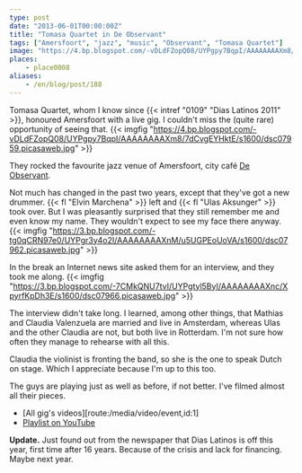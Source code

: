 ```yaml
---
type: post
date: "2013-06-01T00:00:00Z"
title: "Tomasa Quartet in De Observant"
tags: ["Amersfoort", "jazz", "music", "Observant", "Tomasa Quartet"]
image: "https://4.bp.blogspot.com/-vDLdFZopQ08/UYPgpy7BqpI/AAAAAAAAXm8/7dCvgEYHktE/s1600/dsc07959.picasaweb.jpg"
places:
    - place0008
aliases:
    - /en/blog/post/188
---
```


Tomasa Quartet, whom I know since {{< intref "0109" "Dias Latinos 2011" >}}, honoured Amersfoort with a live gig. I couldn't miss the (quite rare) opportunity of seeing that.
{{< imgfig "https://4.bp.blogspot.com/-vDLdFZopQ08/UYPgpy7BqpI/AAAAAAAAXm8/7dCvgEYHktE/s1600/dsc07959.picasaweb.jpg" >}}

<!--more-->

They rocked the favourite jazz venue of Amersfoort, city café [De Observant](http://www.observant.nl/).

Not much has changed in the past two years, except that they've got a new drummer. {{< fl "Elvin Marchena" >}} left and {{< fl "Ulas﻿ Aksunger" >}} took over. But I was pleasantly surprised that they still remember me and even know my name. They wouldn't expect to see my face there anyway.
{{< imgfig "https://3.bp.blogspot.com/-tg0qCRN97e0/UYPgr3y4o2I/AAAAAAAAXnM/u5UGPEoUoVA/s1600/dsc07962.picasaweb.jpg" >}}

In the break an Internet news site asked them for an interview, and they took me along.
{{< imgfig "https://3.bp.blogspot.com/-7CMkQNU7tvI/UYPgtyl5ByI/AAAAAAAAXnc/XpyrfKpDh3E/s1600/dsc07966.picasaweb.jpg" >}}

The interview didn't take long. I learned, among other things, that Mathias and Claudia Valenzuela are married and live in Amsterdam, whereas Ulas and the other Claudia are not, but both live in Rotterdam. I'm not sure how often they manage to rehearse with all this.

Claudia the violinist is fronting the band, so she is the one to speak Dutch on stage. Which I appreciate because I'm up to this too.

The guys are playing just as well as before, if not better. I've filmed almost all their pieces.

* [All gig's videos][route:/media/video/event,id:1]
* [Playlist on YouTube](http://www.youtube.com/playlist?list=PLRtML0bqZ1ik4EwGEazskw5elqgTRI1wh)

**Update.** Just found out from the newspaper that Dias Latinos is off this year, first time after 16 years. Because of the crisis and lack for financing. Maybe next year.
